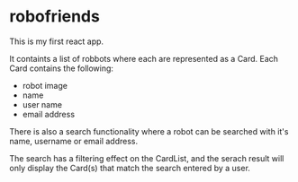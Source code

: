 # robofriends

This is my first react app.

It containts a list of robbots where each are represented as a Card.
Each Card contains the following:
  - robot image
  - name
  - user name
  - email address

There is also a search functionality where a robot can be searched with it's name, username or email address.

The search has a filtering effect on the CardList, and the serach result will only display the Card(s) that match the search entered by a user.

